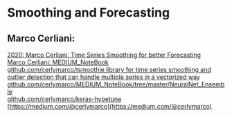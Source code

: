 # Smoothing and Forecasting

##  Marco Cerliani:

[2020: Marco Cerliani: Time Series Smoothing for better Forecasting](https://towardsdatascience.com/time-series-smoothing-for-better-forecasting-7fbf10428b2)<br>
[Marco Cerliani: MEDIUM_NoteBook ](https://github.com/cerlymarco/MEDIUM_NoteBook)<br>
[github.com/cerlymarco/tsmoothie   library for time series smoothing and outlier detection that can handle multiple series in a vectorized way](https://github.com/cerlymarco/tsmoothie)<br>
[github.com/cerlymarco/MEDIUM_NoteBook/tree/master/NeuralNet_Ensemble](https://github.com/cerlymarco/MEDIUM_NoteBook/tree/master/NeuralNet_Ensemble)<br>
[github.com/cerlymarco/keras-hypetune](https://github.com/cerlymarco/keras-hypetune)<br>
[https://medium.com/@cerlymarco](https://medium.com/@cerlymarco)<br>
[]()<br>
[]()<br>
[]()<br>


